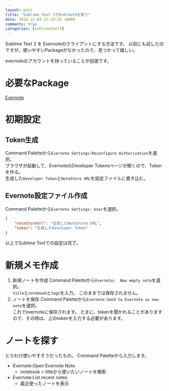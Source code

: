 ```yaml
---
layout: post
title: "Sublime Text 3でEvernoteを使う"
date: 2014-11-03 22:19:35 +0900
comments: true
categories: [sublimetext3]
---
```


Sublime Text 3 を Evernoteのクライアントにする方法です。
以前にも試したのですが、使いやすいPackageがなかったので、見つかって嬉しい。

<!-- more -->

evernoteのアカウントを持っていることが前提です。

# 必要なPackage

[Evernote](https://sublime.wbond.net/packages/Evernote)

# 初期設定

## Token生成
Command Paletteから`Evernote Settings:Reconfigure Authorization`を選択。  
ブラウザが起動して、EvernoteのDeveloper Tokensページが開くので、Tokenを作る。  
生成した`Developer Token`と`NoteStore URL`を設定ファイルに書き込む。

## Evernote設定ファイル作成

Command Paletteから`Evernote Settings: User`を選択。

```json Evernote.sublime-settings
{
    "noteStoreUrl": "生成したNoteStore URL",
    "token": "生成したDeveloper Token"
}
```

以上でSublime Textでの設定は完了。

# 新規メモ作成

1. 新規ノートを作成
Command Paletteから`Evernote:  New empty note`を選択。  
`title`と`notebook`と`tags`を入力。
このままでは保存されません。
2. ノートを保存
Command Paletteから`Evernote:Send to Evernote as new note`を選択。  
これでevernoteに保存されます。
たまに、tokenを聞かれることがありますので、その時は、上のtokenを入力する必要があります。

# ノートを探す

とりわけ使いやすそうだったもの。
Command Paletteから入力します。  

* Evernote:Open Evernote Note
    * notebook > titleから使いたいノートを検索
* Evernote:List recent notes
    * 最近使ったノートを表示

